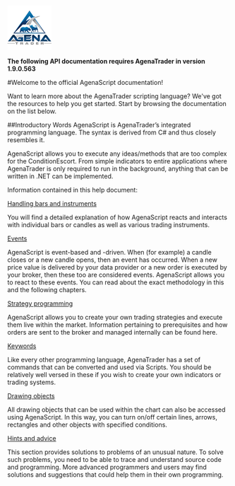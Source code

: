 ![AgenaTrader](./images/logo_100.png)

**The following API documentation requires AgenaTrader in version 1.9.0.563**

#Welcome to the official AgenaScript documentation!

Want to learn more about the AgenaTrader scripting language? We've got the resources to help you get started. Start by browsing the documentation on the list below.

##Introductory Words
AgenaScript is AgenaTrader’s integrated programming language. The syntax is derived from C\# and thus closely resembles it.

AgenaScript allows you to execute any ideas/methods that are too complex for the ConditionEscort. From simple indicators to entire applications where AgenaTrader is only required to run in the background, anything that can be written in .NET can be implemented.

Information contained in this help document:

[Handling bars and instruments](./handling_bars_and_instruments.md#handling-bars-and-instruments)

You will find a detailed explanation of how AgenaScript reacts and interacts with individual bars or candles as well as various trading instruments.

[Events](./events.md#events)

AgenaScript is event-based and -driven. When (for example) a candle closes or a new candle opens, then an event has occurred. When a new price value is delivered by your data provider or a new order is executed by your broker, then these too are considered events. AgenaScript allows you to react to these events. You can read about the exact methodology in this and the following chapters.

[Strategy programming](./strategy_programming.md#strategy-programming)

AgenaScript allows you to create your own trading strategies and execute them live within the market. Information pertaining to prerequisites and how orders are sent to the broker and managed internally can be found here.

[Keywords](./keywords.md#keywords)

Like every other programming language, AgenaTrader has a set of commands that can be converted and used via Scripts. You should be relatively well versed in these if you wish to create your own indicators or trading systems.

[Drawing objects](./drawing_objects.md#drawing-objects)

All drawing objects that can be used within the chart can also be accessed using AgenaScript. In this way, you can turn on/off certain lines, arrows, rectangles and other objects with specified conditions.

[Hints and advice](./hints_and_advice.md#hints-and-advice)

This section provides solutions to problems of an unusual nature. To solve such problems, you need to be able to trace and understand source code and programming. More advanced programmers and users may find solutions and suggestions that could help them in their own programming.
